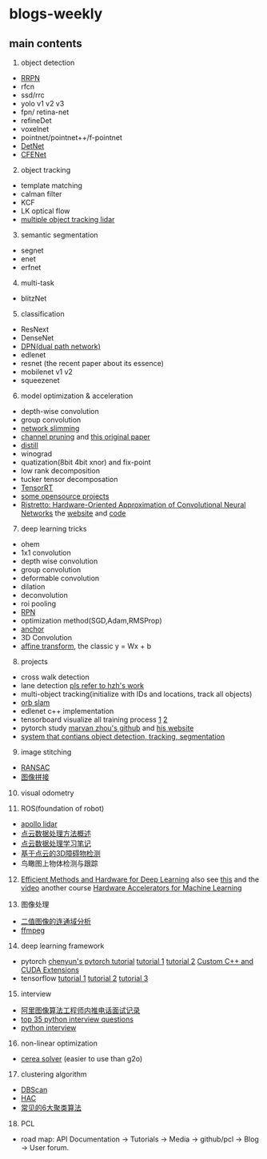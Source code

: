 # blogs-weekly

## main contents
1. object detection
  - [RRPN](https://github.com/mjq11302010044/RRPN)
  - rfcn
  - ssd/rrc
  - yolo v1 v2 v3
  - fpn/ retina-net
  - refineDet
  - voxelnet
  - pointnet/pointnet++/f-pointnet
  - [DetNet](https://zhuanlan.zhihu.com/p/39702482)
  - [CFENet](https://blog.csdn.net/nwu_NBL/article/details/81087567)

2. object tracking
  - template matching
  - calman filter 
  - KCF
  - LK optical flow
  - [multiple object tracking lidar](https://github.com/praveen-palanisamy/multiple-object-tracking-lidar/issues)


3. semantic segmentation
  - segnet
  - enet
  - erfnet

4. multi-task
  - blitzNet
  
5. classification
  - ResNext
  - DenseNet
  - [DPN(dual path network) ](https://blog.csdn.net/u014380165/article/details/75676216)
  - edlenet
  - resnet (the recent paper about its essence)
  - mobilenet v1 v2
  - squeezenet
  
6. model optimization & acceleration
  - depth-wise convolution
  - group convolution
  - [network slimming](https://blog.csdn.net/u014380165/article/details/79969132)
  - [channel pruning](https://blog.csdn.net/u014380165/article/details/79811779) and [this original paper](https://github.com/yihui-he/channel-pruning)
  - [distill](https://github.com/NervanaSystems/distiller)
  - winograd
  - quatization(8bit 4bit xnor) and fix-point
  - low rank decomposition
  - tucker tensor decomposation
  - [TensorRT](https://github.com/chenzhi1992/TensorRT-SSD)
  - [some opensource projects](https://blog.csdn.net/zhangjunhit/article/details/78901976)
  - [Ristretto: Hardware-Oriented Approximation of Convolutional Neural Networks](https://arxiv.org/pdf/1605.06402.pdf) the [website](http://ristretto.lepsucd.com/) and [code](https://github.com/pmgysel/caffe)

7. deep learning tricks
  - ohem
  - 1x1 convolution
  - depth wise convolution
  - group convolution
  - deformable convolution
  - dilation
  - deconvolution
  - roi pooling
  - [RPN](https://blog.csdn.net/u014380165/article/details/80380669)
  - optimization method(SGD,Adam,RMSProp)
  - [anchor](https://blog.csdn.net/u014380165/article/details/80379812)
  - 3D Convolution
  - [affine transform](https://www.matongxue.com/madocs/244.html), the classic y = Wx + b
  
 8. projects
  - cross walk detection
  - lane detection   [pls refer to hzh's work](https://zhouxiaofan.github.io/)
  - multi-object tracking(initialize with IDs and locations, track all objects)
  - [orb slam](https://blog.csdn.net/u010128736/article/list/1)
  - edlenet c++ implementation
  - tensorboard visualize all training process [1](http://tensorboardx.readthedocs.io/en/latest/tutorial_zh.html#id1) [2](https://github.com/lanpa/tensorboardX)
  - pytorch study [marvan zhou's github](https://github.com/MorvanZhou/PyTorch-Tutorial) and [his website](https://morvanzhou.github.io/tutorials/machine-learning/torch/)
  - [system that contians object detection, tracking, segmentation](https://github.com/GustavZ/realtime_object_detection)

 9. image stitching
  - [RANSAC](https://blog.csdn.net/zinnc/article/details/52319716)
  - [图像拼接](https://www.zhihu.com/question/20512919/answer/24912005)
 10. visual odometry
 
 11. ROS(foundation of robot)
  - [apollo lidar](https://blog.csdn.net/qq_33801763/article/details/79092240)
  - [点云数据处理方法概述](http://www.p-chao.com/2017-06-11/%E7%82%B9%E4%BA%91%E6%95%B0%E6%8D%AE%E5%A4%84%E7%90%86%E6%96%B9%E6%B3%95%E6%A6%82%E8%BF%B0/)
  - [点云数据处理学习笔记](https://blog.csdn.net/xs1997/article/details/78501120)
  - [基于点云的3D障碍物检测](https://blog.csdn.net/qq_33801763/article/details/79283017)
  - 鸟瞰图上物体检测与跟踪
  
 
 12. [Efficient Methods and Hardware for Deep Learning](https://platformlab.stanford.edu/Seminar%20Talks/retreat-2017/Song%20Han.pdf)
      also see [this](http://cs231n.stanford.edu/slides/2017/cs231n_2017_lecture15.pdf) and the [video](https://www.youtube.com/watch?v=eZdOkDtYMoo)  another course [Hardware Accelerators for Machine Learning](https://cs217.github.io/)
      
 13. 图像处理
 - [二值图像的连通域分析](https://blog.csdn.net/qq_37059483/article/details/78018539)
 - [ffmpeg](https://blog.csdn.net/leixiaohua1020/article/details/15811977)
 
 14. deep learning framework
 - pytorch [chenyun's pytorch tutorial](https://github.com/chenyuntc/pytorch-book) [tutorial 1](https://github.com/yunjey/pytorch-tutorial) [tutorial 2](https://github.com/MorvanZhou/PyTorch-Tutorial) [Custom C++ and CUDA Extensions](https://pytorch.org/tutorials/advanced/cpp_extension.html)
 - tensorflow [tutorial 1](https://github.com/yunjey/davian-tensorflow)  [tutorial 2](https://github.com/MorvanZhou/Tensorflow-Tutorial) [tutorial 3](https://github.com/MorvanZhou/Tensorflow-Computer-Vision-Tutorial)

15. interview
  - [阿里图像算法工程师内推电话面试记录](https://www.nowcoder.com/discuss/88050)
  - [top 35 python interview questions](https://data-flair.training/blogs/top-python-interview-questions-answer/)
  - [python interview](https://github.com/taizilongxu/interview_python#1-python%E7%9A%84%E5%87%BD%E6%95%B0%E5%8F%82%E6%95%B0%E4%BC%A0%E9%80%92)
  
16. non-linear optimization
  - [cerea solver](https://blog.csdn.net/wzheng92/article/details/79634069) (easier to use than g2o)
  
17. clustering algorithm
 - [DBScan](https://www.cnblogs.com/pinard/p/6208966.html)
 - [HAC](https://blog.csdn.net/eternity1118_/article/details/51520164)
 - [常见的6大聚类算法](https://blog.csdn.net/Katherine_hsr/article/details/79382249)
 
18. PCL
 - road map: API Documentation -> Tutorials -> Media -> github/pcl -> Blog -> User forum.
